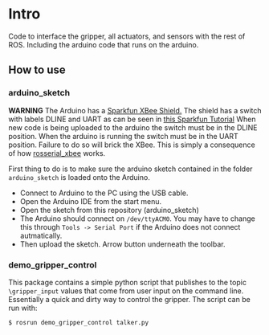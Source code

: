 # Intro
Code to interface the gripper, all actuators, and sensors with the rest of ROS. Including the arduino code that runs on the arduino.

## How to use

### arduino_sketch

**WARNING** The Arduino has a [Sparkfun XBee Shield.](https://www.sparkfun.com/products/12847) The shield has a switch with labels DLINE and UART as can be seen in [this Sparkfun Tutorial](https://learn.sparkfun.com/tutorials/xbee-shield-hookup-guide#hardware-overview) When new code is being uploaded to the arduino the switch must be in the DLINE position. When the arduino is running the switch must be in the UART position. Failure to do so will brick the XBee. This is simply a consequence of how [rosserial_xbee](http://wiki.ros.org/rosserial_xbee) works.

First thing to do is to make sure the arduino sketch contained in the folder `arduino_sketch` is loaded onto the Arduino. 
* Connect to Arduino to the PC using the USB cable. 
* Open the Arduino IDE from the start menu. 
* Open the sketch from this repository (arduino_sketch) 
* The Arduino should connect on `/dev/ttyACM0`. You may have to change this through `Tools -> Serial Port` if the Arduino does not connect autmatically. 
* Then upload the sketch. Arrow button underneath the toolbar. 

### demo_gripper_control

This package contains a simple python script that publishes to the topic `\gripper_input` values that come from user input on the command line. Essentially a quick and dirty way to control the gripper. 
The script can be run with:
    
    $ rosrun demo_gripper_control talker.py







